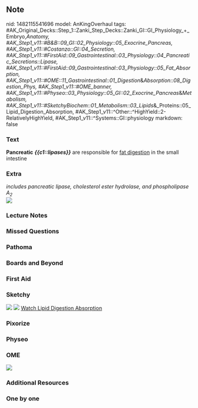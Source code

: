## Note
nid: 1482115541696
model: AnKingOverhaul
tags: #AK_Original_Decks::Step_1::Zanki_Step_Decks::Zanki_GI::GI_Physiology_+_Embryo,_Anatomy, #AK_Step1_v11::#B&B::09_GI::02_Physiology::05_Exocrine_Pancreas, #AK_Step1_v11::#Costanzo::GI::04_Secretion, #AK_Step1_v11::#FirstAid::09_Gastrointestinal::03_Physiology::04_Pancreatic_Secretions::Lipase, #AK_Step1_v11::#FirstAid::09_Gastrointestinal::03_Physiology::05_Fat_Absorption, #AK_Step1_v11::#OME::11_Gastrointestinal::01_Digestion_&_Absorption::08_Digestion_Phys, #AK_Step1_v11::#OME_banner, #AK_Step1_v11::#Physeo::03_Physiology::05_GI::02_Exocrine_Pancreas_&_Metabolism, #AK_Step1_v11::#SketchyBiochem::01_Metabolism::03_Lipids_&_Proteins::05_Lipid_Digestion_Absorption, #AK_Step1_v11::^Other::^HighYield::2-RelativelyHighYield, #AK_Step1_v11::^Systems::GI::physiology
markdown: false

### Text
<div>
  <b>Pancreatic</b> <i><b>{{c1::lipases}}</b></i> are responsible
  for <u>fat digestion</u> in the small intestine
</div>

### Extra
<div>
  <i>includes pancreatic lipase, cholesterol ester hydrolase, and
  phospholipase A</i><sub style="font-style: italic;">2</sub>
</div>
<div><img src="paste-132267812847877.jpg"></div>

### Lecture Notes


### Missed Questions


### Pathoma


### Boards and Beyond


### First Aid


### Sketchy
<img src="Lipid%20Digestion%20&%20Absorption.png"> <img src=
"Screen%20Shot%202022-01-30%20at%203.53.52%20AM.png"> <a href=
"https://dashboard.sketchy.com/study/medical/courses/medical-biochemistry/units/medical-biochemistry-metabolism/videos/medical-biochemistry-metabolism-lipids-lipid-digestion-and-absorption?utm_source=anki&utm_medium=partnership&utm_campaign=february_update&utm_content=medical">
Watch Lipid Digestion Absorption</a>

### Pixorize


### Physeo


### OME
<div class="ome-widget">
  <a href="https://onlinemeded.org?ref=anki"><img src=
  "_OME_AnkiFlashcards_General_7.png"></a>
</div>

### Additional Resources


### One by one

